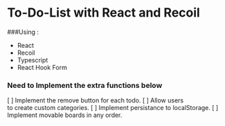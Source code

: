 # To-Do-List with React and Recoil

###Using :
- React
- Recoil
- Typescript
- React Hook Form



### Need to Implement the extra functions below
[ ] Implement the remove button for each todo.
[ ] Allow users to create custom categories.
[ ] Implement persistance to localStorage.
[ ] Implement movable boards in any order.

